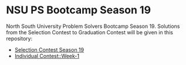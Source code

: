 # NSU PS Bootcamp Season 19
North South University Problem Solvers Bootcamp Season 19. Solutions from the Selection Contest to Graduation Contest will be given in this repository:

- [Selection Contest Season 19](https://vjudge.net/contest/655124#overview)
- [Individual Contest::Week-1](https://vjudge.net/contest/656719#overview)
